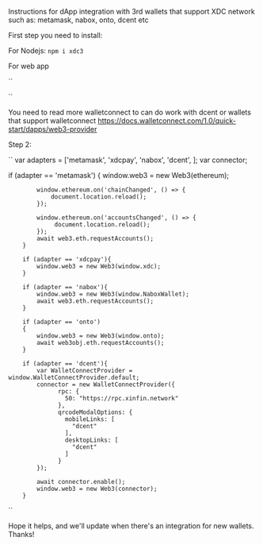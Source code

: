 Instructions for dApp integration with 3rd wallets that support XDC network such as: metamask, nabox, onto, dcent etc

First step you need to install:

For Nodejs: 
``
npm i xdc3
``

For web app

``
<script src="https://cdn.jsdelivr.net/npm/xdc3@1.3.13416/dist/web3.min.js"></script>
``

You need to read more walletconnect to can do work with dcent or wallets that support walletconnect
https://docs.walletconnect.com/1.0/quick-start/dapps/web3-provider

Step 2:

``
var adapters = ['metamask', 'xdcpay', 'nabox', 'dcent', ];
var connector;

if (adapter == 'metamask')
		{
			window.web3 = new Web3(ethereum);

			window.ethereum.on('chainChanged', () => {
				document.location.reload();
			});
				  
			window.ethereum.on('accountsChanged', () => {
				 document.location.reload();
			});
			await web3.eth.requestAccounts();
		}

		if (adapter == 'xdcpay'){
			window.web3 = new Web3(window.xdc);
		}
		
		if (adapter == 'nabox'){
			window.web3 = new Web3(window.NaboxWallet);
			await web3.eth.requestAccounts();
		}
		
		if (adapter == 'onto')
		{
			window.web3 = new Web3(window.onto);
			await web3obj.eth.requestAccounts();
		}
		
		if (adapter == 'dcent'){
			var WalletConnectProvider = window.WalletConnectProvider.default;
			connector = new WalletConnectProvider({
				  rpc: {
					50: "https://rpc.xinfin.network"
				  },
				  qrcodeModalOptions: {
					mobileLinks: [
					  "dcent"
					],
					desktopLinks: [
					  "dcent"
					]
				  }
			});
				
			await connector.enable();
			window.web3 = new Web3(connector);
		}
``

Hope it helps, and we'll update when there's an integration for new wallets.
Thanks!
